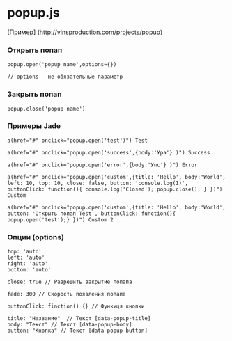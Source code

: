 # popup.js

[Пример] (http://vinsproduction.com/projects/popup)

### Открыть попап

```
popup.open('popup name',options={})

// options - не обязательные параметр
```

### Закрыть попап

``` 
popup.close('popup name')
```

### Примеры Jade

```
a(href="#" onclick="popup.open('test')") Test

a(href="#" onclick="popup.open('success',{body:'Ура'} )") Success

a(href="#" onclick="popup.open('error',{body:'Упс'} )") Error

a(href="#" onclick="popup.open('custom',{title: 'Hello', body:'World', left: 10, top: 10, close: false, button: 'console.log(1)', buttonClick: function(){ console.log('Closed'); popup.close(); } })") Custom

a(href="#" onclick="popup.open('custom',{title: 'Hello', body:'World', button: 'Открыть попап Test', buttonClick: function(){ popup.open('test');} })") Custom 2

```

### Опции (options)

```
top: 'auto'
left: 'auto'
right: 'auto'
bottom: 'auto'

close: true // Разрешить закрытие попапа

fade: 300 // Скорость появления попапа

buttonClick: finction() {} // Функиця кнопки

title: "Название"  // Текст [data-popup-title]
body: "Текст" // Текст [data-popup-body]
button: "Кнопка" // Текст [data-popup-button]

```
